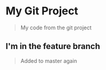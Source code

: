 # My Git Project

> My code from the git project

## I'm in the feature branch

> Added to master again
